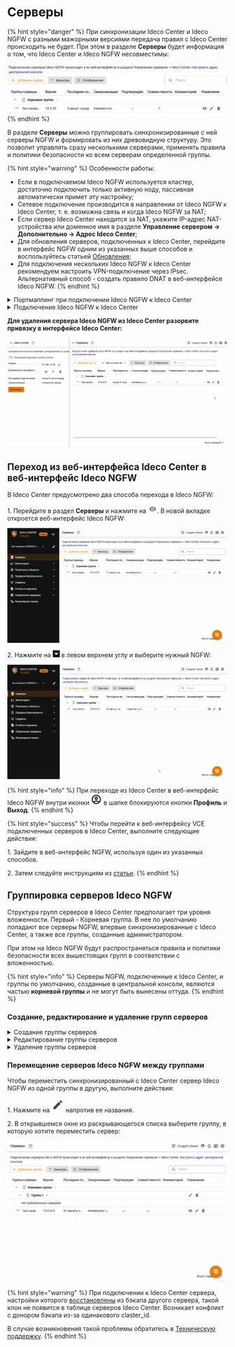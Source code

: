 # Серверы

{% hint style="danger" %}
При синхронизации Ideco Center и Ideco NGFW с разными мажорными версиями передача правил с Ideco Center происходить не будет. При этом в разделе **Серверы** будет информация о том, что Ideco Center и Ideco NGFW несовместимы:

<img src="/.gitbook/assets/servers1.png" alt="" data-size="original">
{% endhint %}

В разделе **Серверы** можно группировать синхронизированные с ней серверы NGFW и формировать из них древовидную структуру. Это позволит управлять сразу несколькими серверами, применять правила и политики безопасности ко всем серверам определенной группы.

{% hint style="warning" %}
Особенности работы:

* Если в подключаемом Ideco NGFW используется кластер, достаточно подключить только активную ноду, пассивная автоматически примет эту настройку;
* Сетевое подключение производится в направлении от Ideco NGFW к Ideco Center, т. е. возможна связь и когда Ideco NGFW за NAT;
* Если сервер Ideco Center находится за NAT, укажите IP-адрес NAT-устройства или доменное имя в разделе **Управление сервером -> Дополнительно -> Адрес Ideco Center**;
* Для обновления серверов, подключенных к Ideco Center, перейдите в интерфейс NGFW одним из указанных выше способов и воспользуйтесь статьей [Обновления](/settings/server-management/server-update.md);
* Для подключения нескольких Ideco NGFW к Ideco Center рекомендуем настроить VPN-подключение через IPsec. Альтернативный способ - создать правило DNAT в веб-интерфейсе Ideco NGFW.
{% endhint %}

<details>

<summary>Портмаппинг при подключении Ideco NGFW к Ideco Center</summary>

Если между офисами отсутствует VPN-подключение, для подключения нескольких Ideco NGFW к Ideco Center можно настроить проброс портов. Вместо подключения по IPsec в этом случае настраивается перенаправление портов.

Чтобы выполнить настройку, необходимо создать два одинаковых правила для протоколов **UDP** и **TCP** в разделе **Правила трафика -> Файрвол -> DNAT**:

![](/.gitbook/assets/dnat1.png)

* **Назначение источника** - внешний IP-адрес Ideco NGFW;
* **Сменить IP-адрес назначения** - внутренний IP-адрес Ideco Center;
* **Порт** - только порт 3151.

При применении настроенного правила трафик проходит в локальную сеть через внешний интерфейс и перенаправляется в Ideco Center. При получении трафика Ideco Center отправляет подтверждение.

</details>

<details>

<summary>Подключение Ideco NGFW к Ideco Center</summary>

1\. Перейдите в раздел **Управление сервером -> Ideco Center**;

2\. Введите IP-адрес или доменное имя в строке **Адрес сервера** и нажмите **Подключить**:

![](/.gitbook/assets/servers2.png)

Если вместо доменного имени указан IP-адрес Ideco Center, загрузите корневой сертификат Ideco Center в Ideco NGFW:

![](/.gitbook/assets/servers3.png)

Скачать корневой сертификат можно в Ideco Center, раздел **Сервисы -> Сертификаты**.

3\. В интерфейсе Ideco Center перейдите в раздел **Серверы** и подтвердите подключение кнопкой ![](/.gitbook/assets/icon-yes.png).

![](/.gitbook/assets/servers4.png)

</details>

**Для удаления сервера Ideco NGFW из Ideco Center разорвите привязку в интерфейсе Ideco Center:**

![](/.gitbook/assets/servers.gif)

<!-- Для этого в таблице **Серверы** в столбце **Управление** напротив нужного сервера выберите ![](/.gitbook/assets/icon-delete1.png) и подтвердите выбор. -->

## Переход из веб-интерфейса Ideco Center в веб-интерфейс Ideco NGFW

В Ideco Center предусмотрено два способа перехода в Ideco NGFW:

1\. Перейдите в раздел **Серверы** и нажмите на ![](/.gitbook/assets/icon-eye.png). В новой вкладке откроется веб-интерфейс Ideco NGFW:

![](/.gitbook/assets/servers9.gif)

2\. Нажмите на ![](/.gitbook/assets/icon-cc.png) в левом верхнем углу и выберите нужный NGFW:

![](/.gitbook/assets/servers10.gif)

{% hint style="info" %}
При переходе из Ideco Center в веб-интерфейс Ideco NGFW внутри иконки ![](/.gitbook/assets/icon-administrator.png) в шапке блокируются кнопки **Профиль** и **Выход**.
{% endhint %}

{% hint style="success" %}
Чтобы перейти к веб-интерфейсу VCE подключенных серверов в Ideco Center, выполните следующие действия:

1\. Зайдите в веб-интерфейс NGFW, используя один из указанных способов.

2\. Затем следуйте инструкциям из [статьи](/settings/server-management/vce.md#переход-в-веб-интерфейс-виртуального-сервера).
{% endhint %}

## Группировка серверов Ideco NGFW

Структура групп серверов в Ideco Center предполагает три уровня вложенности. Первый - Корневая группа. В нее по умолчанию попадают все серверы NGFW, впервые синхронизированные с Ideco Center, а также все группы, созданные администратором.

При этом на Ideco NGFW будут распространяться правила и политики безопасности всех вышестоящих групп в соответствии с вложенностью.

{% hint style="info" %}
Серверы NGFW, подключенные к Ideco Center, и группы по умолчанию, созданные в центральной консоли, являются частью **корневой группы** и не могут быть вынесены оттуда.
{% endhint %}

### Создание, редактирование и удаление групп серверов

<details>

<summary>Создание группы серверов</summary>

1\. Перейдите в раздел **Серверы** и нажмите **Добавить группу**.

2\. В открывшемся окне заполните **Название группы** и выберите родительскую группу из раскрывающегося списка (если это первая создаваемая группа, в нем будет только Корневая группа):

![](/.gitbook/assets/servers5.gif)

3\. Нажмите **Сохранить**.

</details>

<details>

<summary>Редактирование группы серверов</summary>

1\. Нажмите на ![](/.gitbook/assets/icon-edit.png) напротив ее названия.

2\. В открывшемся окне можно изменить название и родительскую группу:

![](/.gitbook/assets/servers6.png)

</details>

<details>

<summary>Удаление группы серверов</summary>

Чтобы удалить группу серверов, нажмите на ![](/.gitbook/assets/icon-delete-basket.png). Если в удаленной группе были серверы, то они переместятся в **Корневую группу** (удалить или отредактировать **Корневую группу** нельзя):

![](/.gitbook/assets/servers7.gif)

</details>

### Перемещение серверов Ideco NGFW между группами

Чтобы переместить синхронизированный с Ideco Center сервер Ideco NGFW из одной группы в другую, выполните действия:

1\. Нажмите на ![](/.gitbook/assets/icon-edit.png) напротив ее названия.

2\. В открывшемся окне из раскрывающегося списка выберите группу, в которую хотите переместить сервер:

![](/.gitbook/assets/servers8.gif)

{% hint style="warning" %}
При подключении к Ideco Center сервера, настройки которого [восстановлены](/recipes/popular-recipes/transferring-data-to-another-server.md) из бэкапа другого сервера, такой клон не появится в таблице серверов Ideco Center. Возникает конфликт с донором бэкапа из-за одинакового claster\_id.

В случае возникновения такой проблемы обратитесь в [Техническую поддержку](/general/technical-support.md).
{% endhint %}